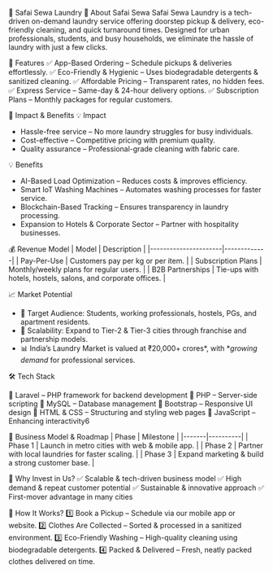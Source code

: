 🧼 Safai Sewa Laundry 🚀
About Safai Sewa
Safai Sewa Laundry is a tech-driven on-demand laundry service offering doorstep pickup & delivery, eco-friendly cleaning, and quick turnaround times. Designed for urban professionals, students, and busy households, we eliminate the hassle of laundry with just a few clicks.

🌟 Features
✅ App-Based Ordering – Schedule pickups & deliveries effortlessly.
✅ Eco-Friendly & Hygienic – Uses biodegradable detergents & sanitized cleaning.
✅ Affordable Pricing – Transparent rates, no hidden fees.
✅ Express Service – Same-day & 24-hour delivery options.
✅ Subscription Plans – Monthly packages for regular customers.

🎯 Impact & Benefits
💡 Impact
- Hassle-free service – No more laundry struggles for busy individuals.
- Cost-effective – Competitive pricing with premium quality.
- Quality assurance – Professional-grade cleaning with fabric care.

💡 Benefits
- AI-Based Load Optimization – Reduces costs & improves efficiency.
- Smart IoT Washing Machines – Automates washing processes for faster service.
- Blockchain-Based Tracking – Ensures transparency in laundry processing.
- Expansion to Hotels & Corporate Sector – Partner with hospitality businesses.

💰 Revenue Model
| Model | Description |
|----------------------|-------------|
| Pay-Per-Use | Customers pay per kg or per item. |
| Subscription Plans | Monthly/weekly plans for regular users. |
| B2B Partnerships | Tie-ups with hotels, hostels, salons, and corporate offices. |

 📈 Market Potential
- 🎯 Target Audience: Students, working professionals, hostels, PGs, and apartment residents.
- 📌 Scalability: Expand to Tier-2 & Tier-3 cities through franchise and partnership models.
- 📊 India’s Laundry Market is valued at ₹20,000+ crores*, with **growing demand* for professional services.
 
🛠 Tech Stack

🔹 Laravel – PHP framework for backend development
🔹 PHP – Server-side scripting
🔹 MySQL – Database management
🔹 Bootstrap – Responsive UI design
🔹 HTML & CSS – Structuring and styling web pages
🔹 JavaScript – Enhancing interactivity6

🚀 Business Model & Roadmap
| Phase | Milestone |
|-------|----------|
| Phase 1 | Launch in metro cities with web & mobile app. |
| Phase 2 | Partner with local laundries for faster scaling. |
| Phase 3 | Expand marketing & build a strong customer base. |

🤝 Why Invest in Us?
✅ Scalable & tech-driven business model
✅ High demand & repeat customer potential
✅ Sustainable & innovative approach
✅ First-mover advantage in many cities

📸 How It Works?
1️⃣ Book a Pickup – Schedule via our mobile app or website.
2️⃣ Clothes Are Collected – Sorted & processed in a sanitized environment.
3️⃣ Eco-Friendly Washing – High-quality cleaning using biodegradable detergents.
4️⃣ Packed & Delivered – Fresh, neatly packed clothes delivered on time.